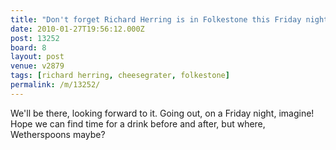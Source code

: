 ```yaml
---
title: "Don't forget Richard Herring is in Folkestone this Friday night"
date: 2010-01-27T19:56:12.000Z
post: 13252
board: 8
layout: post
venue: v2879
tags: [richard herring, cheesegrater, folkestone]
permalink: /m/13252/
---
```

We'll be there, looking forward to it. Going out, on a Friday night, imagine! Hope we can find time for a drink before and after, but where, Wetherspoons maybe?
